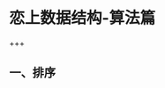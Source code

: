 # 恋上数据结构-算法篇

+++

## 一、排序

























































































































































































